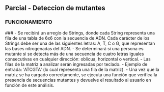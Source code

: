 <h2>Parcial - Deteccion de mutantes</h2>
<h3>FUNCIONAMIENTO</h3>
###
- Se recibirá un arreglo de Strings, donde cada String representa una fila de una tabla de 6x6 con la secuencia de ADN. Cada carácter de los Strings debe ser una de las siguientes letras: A, T, C o G, que representan las bases nitrogenadas del ADN. 
- Se determinará si una persona es mutante si se detecta más de una secuencia de cuatro letras iguales consecutivas en cualquier dirección: oblicua, horizontal o vertical.
- Las filas de la matriz a analizar serán ingresadas por teclado.
- Ejemplo de entrada: 'ATCGTA' (lo cual representa una fila de la matriz).
- Una vez que la matriz se ha cargado correctamente, se ejecuta una función que verifica la presencia de secuencias mutantes y devuelve el resultado al usuario en función de este análisis.

